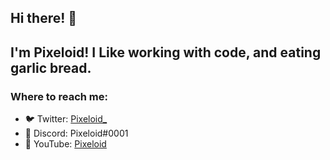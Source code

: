 ## Hi there! 👋
## I'm Pixeloid! I Like working with code, and eating garlic bread.

### Where to reach me:
- 🐦 Twitter: [Pixeloid_](https://twitter.com/intent/follow?original_referer=GitHub&screen_name=Pixeloid_)
- 🤖 Discord: Pixeloid#0001
- 🎥 YouTube: [Pixeloid](https://youtube.com/Pixeloided?sub_confirmation=1)
